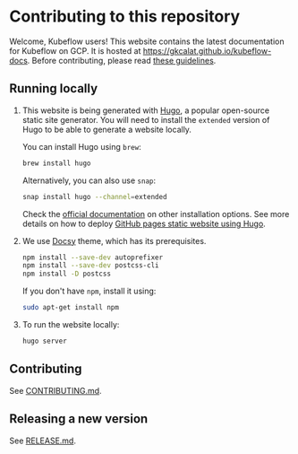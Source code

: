 # Contributing to this repository

Welcome, Kubeflow users! This website contains the latest documentation for Kubeflow on GCP. It is hosted at https://gkcalat.github.io/kubeflow-docs. 
Before contributing, please read [these guidelines](./CONTRIBUTING.md).

## Running locally

1. This website is being generated with [Hugo](https://gohugo.io/), a popular open-source static site generator. You will need to install the `extended` version of Hugo to be able to generate a website locally.

    You can install Hugo using `brew`:
    ```bash
    brew install hugo
    ```

    Alternatively, you can also use `snap`:
    ```bash
    snap install hugo --channel=extended
    ```

    Check the [official documentation](https://gohugo.io/getting-started/installing/) on other installation options. See more details on how to deploy [GitHub pages static website using Hugo](https://gohugo.io/hosting-and-deployment/hosting-on-github/).

1. We use [Docsy](https://github.com/google/docsy) theme, which has its prerequisites.

    ```bash
    npm install --save-dev autoprefixer
    npm install --save-dev postcss-cli
    npm install -D postcss
    ```
    If you don't have `npm`, install it using:
    ```bash
    sudo apt-get install npm
    ```

1. To run the website locally:

    ```bash
    hugo server
    ```

## Contributing

See [CONTRIBUTING.md](https://github.com/googlestaging/kubeflow-gke-docs/blob/main/CONTRIBUTING.md).

## Releasing a new version

See [RELEASE.md](https://github.com/googlestaging/kubeflow-gke-docs/blob/main/RELEASE.md).
